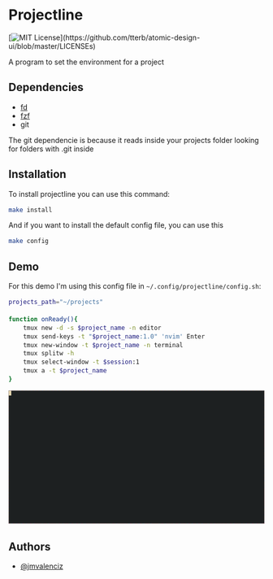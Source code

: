 # Projectline
[![MIT License](https://img.shields.io/apm/l/atomic-design-ui.svg?)](https://github.com/tterb/atomic-design-ui/blob/master/LICENSEs)

A program to set the environment for a project

## Dependencies
- [fd](https://github.com/sharkdp/fd)
- [fzf](https://github.com/junegunn/fzf)
- git

The git dependencie is because it reads inside your projects folder looking for folders with .git inside

## Installation

To install projectline you can use this command:
```bash
make install
```

And if you want to install the default config file, you can use this
```bash
make config
```

## Demo
For this demo I'm using this config file in `~/.config/projectline/config.sh`:
```bash
projects_path="~/projects"

function onReady(){ 
    tmux new -d -s $project_name -n editor
    tmux send-keys -t "$project_name:1.0" 'nvim' Enter
    tmux new-window -t $project_name -n terminal
    tmux splitw -h
    tmux select-window -t $session:1
    tmux a -t $project_name
}
```
![projectline demo](assets/tty.gif "projectline demo")

## Authors

- [@jmvalenciz](https://www.github.com/jmvalenciz)
